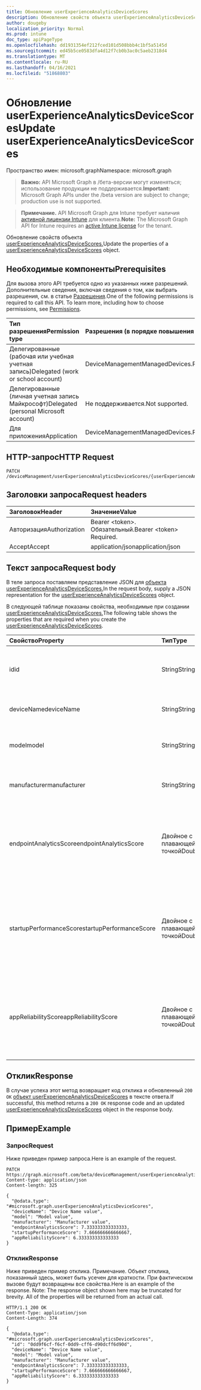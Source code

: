 ```yaml
---
title: Обновление userExperienceAnalyticsDeviceScores
description: Обновление свойств объекта userExperienceAnalyticsDeviceScores.
author: dougeby
localization_priority: Normal
ms.prod: intune
doc_type: apiPageType
ms.openlocfilehash: dd1931354ef212fced101d508bbb4c1bf5a5145d
ms.sourcegitcommit: ed45b5ce0583dfa4d12f7cb0b3ac0c5aeb2318d4
ms.translationtype: MT
ms.contentlocale: ru-RU
ms.lasthandoff: 04/16/2021
ms.locfileid: "51868803"
---
```

# <a name="update-userexperienceanalyticsdevicescores"></a><span data-ttu-id="9b6f5-103">Обновление userExperienceAnalyticsDeviceScores</span><span class="sxs-lookup"><span data-stu-id="9b6f5-103">Update userExperienceAnalyticsDeviceScores</span></span>

<span data-ttu-id="9b6f5-104">Пространство имен: microsoft.graph</span><span class="sxs-lookup"><span data-stu-id="9b6f5-104">Namespace: microsoft.graph</span></span>

> <span data-ttu-id="9b6f5-105">**Важно:** API Microsoft Graph в /бета-версии могут изменяться; использование продукции не поддерживается.</span><span class="sxs-lookup"><span data-stu-id="9b6f5-105">**Important:** Microsoft Graph APIs under the /beta version are subject to change; production use is not supported.</span></span>

> <span data-ttu-id="9b6f5-106">**Примечание.** API Microsoft Graph для Intune требует наличия [активной лицензии Intune](https://go.microsoft.com/fwlink/?linkid=839381) для клиента.</span><span class="sxs-lookup"><span data-stu-id="9b6f5-106">**Note:** The Microsoft Graph API for Intune requires an [active Intune license](https://go.microsoft.com/fwlink/?linkid=839381) for the tenant.</span></span>

<span data-ttu-id="9b6f5-107">Обновление свойств объекта [userExperienceAnalyticsDeviceScores.](../resources/intune-devices-userexperienceanalyticsdevicescores.md)</span><span class="sxs-lookup"><span data-stu-id="9b6f5-107">Update the properties of a [userExperienceAnalyticsDeviceScores](../resources/intune-devices-userexperienceanalyticsdevicescores.md) object.</span></span>

## <a name="prerequisites"></a><span data-ttu-id="9b6f5-108">Необходимые компоненты</span><span class="sxs-lookup"><span data-stu-id="9b6f5-108">Prerequisites</span></span>
<span data-ttu-id="9b6f5-p101">Для вызова этого API требуется одно из указанных ниже разрешений. Дополнительные сведения, включая сведения о том, как выбрать разрешения, см. в статье [Разрешения](/graph/permissions-reference).</span><span class="sxs-lookup"><span data-stu-id="9b6f5-p101">One of the following permissions is required to call this API. To learn more, including how to choose permissions, see [Permissions](/graph/permissions-reference).</span></span>

|<span data-ttu-id="9b6f5-111">Тип разрешения</span><span class="sxs-lookup"><span data-stu-id="9b6f5-111">Permission type</span></span>|<span data-ttu-id="9b6f5-112">Разрешения (в порядке повышения привилегий)</span><span class="sxs-lookup"><span data-stu-id="9b6f5-112">Permissions (from least to most privileged)</span></span>|
|:---|:---|
|<span data-ttu-id="9b6f5-113">Делегированные (рабочая или учебная учетная запись)</span><span class="sxs-lookup"><span data-stu-id="9b6f5-113">Delegated (work or school account)</span></span>|<span data-ttu-id="9b6f5-114">DeviceManagementManagedDevices.ReadWrite.All</span><span class="sxs-lookup"><span data-stu-id="9b6f5-114">DeviceManagementManagedDevices.ReadWrite.All</span></span>|
|<span data-ttu-id="9b6f5-115">Делегированные (личная учетная запись Майкрософт)</span><span class="sxs-lookup"><span data-stu-id="9b6f5-115">Delegated (personal Microsoft account)</span></span>|<span data-ttu-id="9b6f5-116">Не поддерживается.</span><span class="sxs-lookup"><span data-stu-id="9b6f5-116">Not supported.</span></span>|
|<span data-ttu-id="9b6f5-117">Для приложения</span><span class="sxs-lookup"><span data-stu-id="9b6f5-117">Application</span></span>|<span data-ttu-id="9b6f5-118">DeviceManagementManagedDevices.ReadWrite.All</span><span class="sxs-lookup"><span data-stu-id="9b6f5-118">DeviceManagementManagedDevices.ReadWrite.All</span></span>|

## <a name="http-request"></a><span data-ttu-id="9b6f5-119">HTTP-запрос</span><span class="sxs-lookup"><span data-stu-id="9b6f5-119">HTTP Request</span></span>
<!-- {
  "blockType": "ignored"
}
-->
``` http
PATCH /deviceManagement/userExperienceAnalyticsDeviceScores/{userExperienceAnalyticsDeviceScoresId}
```

## <a name="request-headers"></a><span data-ttu-id="9b6f5-120">Заголовки запроса</span><span class="sxs-lookup"><span data-stu-id="9b6f5-120">Request headers</span></span>
|<span data-ttu-id="9b6f5-121">Заголовок</span><span class="sxs-lookup"><span data-stu-id="9b6f5-121">Header</span></span>|<span data-ttu-id="9b6f5-122">Значение</span><span class="sxs-lookup"><span data-stu-id="9b6f5-122">Value</span></span>|
|:---|:---|
|<span data-ttu-id="9b6f5-123">Авторизация</span><span class="sxs-lookup"><span data-stu-id="9b6f5-123">Authorization</span></span>|<span data-ttu-id="9b6f5-124">Bearer &lt;token&gt;. Обязательный.</span><span class="sxs-lookup"><span data-stu-id="9b6f5-124">Bearer &lt;token&gt; Required.</span></span>|
|<span data-ttu-id="9b6f5-125">Accept</span><span class="sxs-lookup"><span data-stu-id="9b6f5-125">Accept</span></span>|<span data-ttu-id="9b6f5-126">application/json</span><span class="sxs-lookup"><span data-stu-id="9b6f5-126">application/json</span></span>|

## <a name="request-body"></a><span data-ttu-id="9b6f5-127">Текст запроса</span><span class="sxs-lookup"><span data-stu-id="9b6f5-127">Request body</span></span>
<span data-ttu-id="9b6f5-128">В теле запроса поставляем представление JSON для [объекта userExperienceAnalyticsDeviceScores.](../resources/intune-devices-userexperienceanalyticsdevicescores.md)</span><span class="sxs-lookup"><span data-stu-id="9b6f5-128">In the request body, supply a JSON representation for the [userExperienceAnalyticsDeviceScores](../resources/intune-devices-userexperienceanalyticsdevicescores.md) object.</span></span>

<span data-ttu-id="9b6f5-129">В следующей таблице показаны свойства, необходимые при создании [userExperienceAnalyticsDeviceScores.](../resources/intune-devices-userexperienceanalyticsdevicescores.md)</span><span class="sxs-lookup"><span data-stu-id="9b6f5-129">The following table shows the properties that are required when you create the [userExperienceAnalyticsDeviceScores](../resources/intune-devices-userexperienceanalyticsdevicescores.md).</span></span>

|<span data-ttu-id="9b6f5-130">Свойство</span><span class="sxs-lookup"><span data-stu-id="9b6f5-130">Property</span></span>|<span data-ttu-id="9b6f5-131">Тип</span><span class="sxs-lookup"><span data-stu-id="9b6f5-131">Type</span></span>|<span data-ttu-id="9b6f5-132">Описание</span><span class="sxs-lookup"><span data-stu-id="9b6f5-132">Description</span></span>|
|:---|:---|:---|
|<span data-ttu-id="9b6f5-133">id</span><span class="sxs-lookup"><span data-stu-id="9b6f5-133">id</span></span>|<span data-ttu-id="9b6f5-134">String</span><span class="sxs-lookup"><span data-stu-id="9b6f5-134">String</span></span>|<span data-ttu-id="9b6f5-135">Уникальный идентификатор устройства аналитики пользовательских интерфейсов.</span><span class="sxs-lookup"><span data-stu-id="9b6f5-135">The unique identifier of the user experience analytics device scores device.</span></span>|
|<span data-ttu-id="9b6f5-136">deviceName</span><span class="sxs-lookup"><span data-stu-id="9b6f5-136">deviceName</span></span>|<span data-ttu-id="9b6f5-137">String</span><span class="sxs-lookup"><span data-stu-id="9b6f5-137">String</span></span>|<span data-ttu-id="9b6f5-138">Имя устройства аналитики пользовательского интерфейса.</span><span class="sxs-lookup"><span data-stu-id="9b6f5-138">The user experience analytics device name.</span></span>|
|<span data-ttu-id="9b6f5-139">model</span><span class="sxs-lookup"><span data-stu-id="9b6f5-139">model</span></span>|<span data-ttu-id="9b6f5-140">String</span><span class="sxs-lookup"><span data-stu-id="9b6f5-140">String</span></span>|<span data-ttu-id="9b6f5-141">Модель устройства аналитики пользовательских интерфейсов.</span><span class="sxs-lookup"><span data-stu-id="9b6f5-141">The user experience analytics device model.</span></span>|
|<span data-ttu-id="9b6f5-142">manufacturer</span><span class="sxs-lookup"><span data-stu-id="9b6f5-142">manufacturer</span></span>|<span data-ttu-id="9b6f5-143">String</span><span class="sxs-lookup"><span data-stu-id="9b6f5-143">String</span></span>|<span data-ttu-id="9b6f5-144">Производитель устройств аналитики пользовательских интерфейсов.</span><span class="sxs-lookup"><span data-stu-id="9b6f5-144">The user experience analytics device manufacturer.</span></span>|
|<span data-ttu-id="9b6f5-145">endpointAnalyticsScore</span><span class="sxs-lookup"><span data-stu-id="9b6f5-145">endpointAnalyticsScore</span></span>|<span data-ttu-id="9b6f5-146">Двойное с плавающей точкой</span><span class="sxs-lookup"><span data-stu-id="9b6f5-146">Double</span></span>|<span data-ttu-id="9b6f5-147">Оценка устройства аналитики пользовательского интерфейса.</span><span class="sxs-lookup"><span data-stu-id="9b6f5-147">The user experience analytics device score.</span></span> <span data-ttu-id="9b6f5-148">Допустимые значения -1.79769313486232E+308 до 1.797693133486232E+308</span><span class="sxs-lookup"><span data-stu-id="9b6f5-148">Valid values -1.79769313486232E+308 to 1.79769313486232E+308</span></span>|
|<span data-ttu-id="9b6f5-149">startupPerformanceScore</span><span class="sxs-lookup"><span data-stu-id="9b6f5-149">startupPerformanceScore</span></span>|<span data-ttu-id="9b6f5-150">Двойное с плавающей точкой</span><span class="sxs-lookup"><span data-stu-id="9b6f5-150">Double</span></span>|<span data-ttu-id="9b6f5-151">Оценка производительности запуска устройства для аналитики пользовательского интерфейса.</span><span class="sxs-lookup"><span data-stu-id="9b6f5-151">The user experience analytics device startup performance score.</span></span> <span data-ttu-id="9b6f5-152">Допустимые значения -1.79769313486232E+308 до 1.797693133486232E+308</span><span class="sxs-lookup"><span data-stu-id="9b6f5-152">Valid values -1.79769313486232E+308 to 1.79769313486232E+308</span></span>|
|<span data-ttu-id="9b6f5-153">appReliabilityScore</span><span class="sxs-lookup"><span data-stu-id="9b6f5-153">appReliabilityScore</span></span>|<span data-ttu-id="9b6f5-154">Двойное с плавающей точкой</span><span class="sxs-lookup"><span data-stu-id="9b6f5-154">Double</span></span>|<span data-ttu-id="9b6f5-155">Оценка надежности приложения приложения для аналитики пользовательского интерфейса.</span><span class="sxs-lookup"><span data-stu-id="9b6f5-155">The user experience analytics device app reliability score.</span></span> <span data-ttu-id="9b6f5-156">Допустимые значения -1.79769313486232E+308 до 1.797693133486232E+308</span><span class="sxs-lookup"><span data-stu-id="9b6f5-156">Valid values -1.79769313486232E+308 to 1.79769313486232E+308</span></span>|



## <a name="response"></a><span data-ttu-id="9b6f5-157">Отклик</span><span class="sxs-lookup"><span data-stu-id="9b6f5-157">Response</span></span>
<span data-ttu-id="9b6f5-158">В случае успеха этот метод возвращает код отклика и обновленный `200 OK` [объект userExperienceAnalyticsDeviceScores](../resources/intune-devices-userexperienceanalyticsdevicescores.md) в тексте ответа.</span><span class="sxs-lookup"><span data-stu-id="9b6f5-158">If successful, this method returns a `200 OK` response code and an updated [userExperienceAnalyticsDeviceScores](../resources/intune-devices-userexperienceanalyticsdevicescores.md) object in the response body.</span></span>

## <a name="example"></a><span data-ttu-id="9b6f5-159">Пример</span><span class="sxs-lookup"><span data-stu-id="9b6f5-159">Example</span></span>

### <a name="request"></a><span data-ttu-id="9b6f5-160">Запрос</span><span class="sxs-lookup"><span data-stu-id="9b6f5-160">Request</span></span>
<span data-ttu-id="9b6f5-161">Ниже приведен пример запроса.</span><span class="sxs-lookup"><span data-stu-id="9b6f5-161">Here is an example of the request.</span></span>
``` http
PATCH https://graph.microsoft.com/beta/deviceManagement/userExperienceAnalyticsDeviceScores/{userExperienceAnalyticsDeviceScoresId}
Content-type: application/json
Content-length: 325

{
  "@odata.type": "#microsoft.graph.userExperienceAnalyticsDeviceScores",
  "deviceName": "Device Name value",
  "model": "Model value",
  "manufacturer": "Manufacturer value",
  "endpointAnalyticsScore": 7.333333333333333,
  "startupPerformanceScore": 7.666666666666667,
  "appReliabilityScore": 6.333333333333333
}
```

### <a name="response"></a><span data-ttu-id="9b6f5-162">Отклик</span><span class="sxs-lookup"><span data-stu-id="9b6f5-162">Response</span></span>
<span data-ttu-id="9b6f5-p105">Ниже приведен пример отклика. Примечание. Объект отклика, показанный здесь, может быть усечен для краткости. При фактическом вызове будут возвращены все свойства.</span><span class="sxs-lookup"><span data-stu-id="9b6f5-p105">Here is an example of the response. Note: The response object shown here may be truncated for brevity. All of the properties will be returned from an actual call.</span></span>
``` http
HTTP/1.1 200 OK
Content-Type: application/json
Content-Length: 374

{
  "@odata.type": "#microsoft.graph.userExperienceAnalyticsDeviceScores",
  "id": "0dd9f6cf-f6cf-0dd9-cff6-d90dcff6d90d",
  "deviceName": "Device Name value",
  "model": "Model value",
  "manufacturer": "Manufacturer value",
  "endpointAnalyticsScore": 7.333333333333333,
  "startupPerformanceScore": 7.666666666666667,
  "appReliabilityScore": 6.333333333333333
}
```





